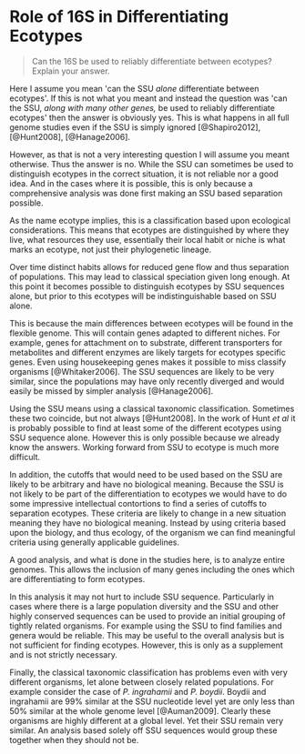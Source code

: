 # Role of 16S in Differentiating Ecotypes #

> Can the 16S be used to reliably differentiate between ecotypes? Explain your
> answer.

Here I assume you mean 'can the SSU *alone* differentiate between
ecotypes'. If this is not what you meant and instead the question was 'can the
SSU, *along with many other genes,* be used to reliably differentiate ecotypes'
then the answer is obviously yes. This is what happens in all full genome
studies even if the SSU is simply ignored [@Shapiro2012], [@Hunt2008],
[@Hanage2006].

However, as that is not a very interesting question I will assume you meant
otherwise. Thus the answer is no. While the SSU can sometimes be used to
distinguish ecotypes in the correct situation, it is not reliable nor a good
idea. And in the cases where it is possible, this is only because a
comprehensive analysis was done first making an SSU based separation possible.

As the name ecotype implies, this is a classification based upon ecological
considerations. This means that ecotypes are distinguished by where they live,
what resources they use, essentially their local habit or niche is what marks
an ecotype, not just their phylogenetic lineage.

Over time distinct habits allows for reduced gene flow and thus separation of
populations. This may lead to classical speciation given long enough. At this
point it becomes possible to distinguish ecotypes by SSU sequences alone, but
prior to this ecotypes will be indistinguishable based on SSU alone.

This is because the main differences between ecotypes will be found in the
flexible genome. This will contain genes adapted to different niches. For
example, genes for attachment on to substrate, different transporters for
metabolites and different enzymes are likely targets for ecotypes specific
genes. Even using housekeeping genes makes it possible to miss classify
organisms [@Whitaker2006]. The SSU sequences are likely to be very similar,
since the populations may have only recently diverged and would easily be missed
by simpler analysis [@Hanage2006].

Using the SSU means using a classical taxonomic classification. Sometimes these
two coincide, but not always [@Hunt2008]. In the work of Hunt *et al* it is
probably possible to find at least some of the different ecotypes using SSU
sequence alone. However this is only possible because we already know the
answers. Working forward from SSU to ecotype is much more difficult. 

In addition, the cutoffs that would need to be used based on the SSU are likely
to be arbitrary and have no biological meaning. Because the SSU is not likely to
be part of the differentiation to ecotypes we would have to do some impressive
intellectual contortions to find a series of cutoffs to separation ecotypes.
These criteria are likely to change in a new situation meaning they have no
biological meaning. Instead by using criteria based upon the biology, and thus
ecology, of the organism we can find meaningful criteria using generally
applicable guidelines.

A good analysis, and what is done in the studies here, is to analyze entire
genomes. This allows the inclusion of many genes including the ones which are
differentiating to form ecotypes. 

In this analysis it may not hurt to include SSU sequence. Particularly in cases
where there is a large population diversity and the SSU and other highly
conserved sequences can be used to provide an initial grouping of tightly
related organisms. For example using the SSU to find families and genera would
be reliable. This may be useful to the overall analysis but is not sufficient
for finding ecotypes. However, this is only as a supplement and is not
strictly necessary.

Finally, the classical taxonomic classification has problems even with very
different organisms, let alone between closely related populations. For example
consider the case of *P. ingrahamii* and  *P. boydii*. Boydii and ingrahamii are
99% similar at the SSU nucleotide level yet are only less than 50% similar at
the whole genome level [@Auman2009]. Clearly these organisms are highly
different at a global level. Yet their SSU remain very similar. An analysis
based solely off SSU sequences would group these together when they should not
be.
